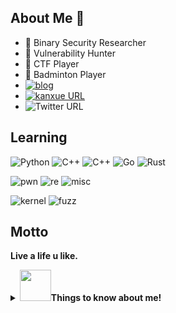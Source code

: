 ## About Me 👋
- 🔭  Binary Security Researcher
- 👻  Vulnerability Hunter
- 🎰  CTF Player
- 🏸  Badminton Player
- [![blog](https://img.shields.io/badge/v4ler1an-Blog-blue)](https://www.v4ler1an.com/)
- [![kanxue URL](https://img.shields.io/badge/%E6%9C%89%E6%AF%92-%E7%9C%8B%E9%9B%AA%E8%AE%BA%E5%9D%9B-lightgrey)](https://bbs.pediy.com/user-home-779730.htm)
- ![Twitter URL](https://img.shields.io/twitter/url?label=v4ler1an%20%7C%20Twitter&style=social&url=https%3A%2F%2Ftwitter.com%2FYaoyaoShaw)

## Learning

![Python](https://img.shields.io/badge/-Python-gray?style=flat-square&logo=python)
![C++](https://img.shields.io/badge/-c-gray?style=flat-square&logo=c)
![C++](https://img.shields.io/badge/-cpp-gray?style=flat-square&logo=c)
![Go](https://img.shields.io/badge/-go-gray?style=flat-square&logo=go)
![Rust](https://img.shields.io/badge/-rust-gray?style=flat-square&logo=rust)

![pwn](https://img.shields.io/badge/Pwn-CTF-lightgrey?style=flat-square&logo=pwn)
![re](https://img.shields.io/badge/Reverse-CTF-lightgrey?style=flat-square&logo=reverse)
![misc](https://img.shields.io/badge/Misc-CTF-lightgrey?style=flat-square&logo=misc)


![kernel](https://img.shields.io/badge/Kernel-Linux-orange?style=flat-square&logo=kernel)
![fuzz](https://img.shields.io/badge/Fuzzing-Protocl-orange?style=flat-square&logo=fuzz)




## Motto

**Live a life u like.**
<!--
**AlexsanderShaw/AlexsanderShaw** is a ✨ _special_ ✨ repository because its `README.md` (this file) appears on your GitHub profile.

Here are some ideas to get you started:

- 🔭 I’m currently working on ...
- 🌱 I’m currently learning ...
- 👯 I’m looking to collaborate on ...
- 🤔 I’m looking for help with ...
- 💬 Ask me about ...
- 📫 How to reach me: ...
- 😄 Pronouns: ...
- ⚡ Fun fact: ...
-->

<details>
  <summary> <b>  <img src="https://media.giphy.com/media/VgCDAzcKvsR6OM0uWg/giphy.gif" width="50">Things to know about me! </b></summary>

<p align="center">
  <img src ="https://github-readme-stats.vercel.app/api?username=AlexsanderShaw&show_icons=true&line_height=25&hide_title=true">
</p>
</details>

